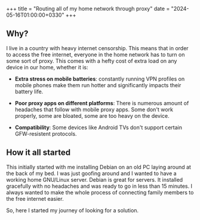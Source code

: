 +++
title = "Routing all of my home network through proxy"
date = "2024-05-16T01:00:00+0330"
+++

## Why?

I live in a country with heavy internet censorship. This means that in order
to access the free internet, everyone in the home network has to turn on some sort
of proxy. This comes with a hefty cost of extra load on any device in our home, whether it
is:

- **Extra stress on mobile batteries**: constantly running VPN profiles on mobile phones make them
  run hotter and significantly impacts their battery life.

- **Poor proxy apps on different platforms**: There is numerous amount of headaches that follow with
  mobile proxy apps. Some don't work properly, some are bloated, some are too heavy on the device.

- **Compatibility**: Some devices like
  Android TVs don't support certain GFW-resistent protocols.

## How it all started

This initially started with me installing Debian on an old PC laying around at the back of my bed.
I was just goofing around and I wanted to have a working home GNU/Linux server. Debian is great for
servers. It installed gracefully with no headaches and was ready to go in less than 15 minutes. I
always wanted to make the whole process of connecting family members to the free internet easier.

So, here I started my journey of looking for a solution.

<!-- ```sh -->
<!-- iptables -I INPUT -j ACCEPT -->
<!-- iptables -A FORWARD -i wls32 -j ACCEPT -->

<!-- iptables -t nat -A OUTPUT -d 192.168.0.0/16 -j RETURN -->
<!-- iptables -t nat -A OUTPUT -d 0.0.0.0/8 -j RETURN -->

<!-- #iptables -t nat -A PREROUTING -p tcp --dport 22 -j ACCEPT -->
<!-- #iptables -t nat -A OUTPUT -p tcp --dport 22 -j ACCEPT -->

<!-- #iptables -t nat -A PREROUTING -p tcp ! --dport 22 -j REDIRECT --to-ports 12345 -->
<!-- #iptables -t nat -A OUTPUT -p tcp ! --dport 22 -j REDIRECT --to-ports 12345 -->
<!-- #iptables -t nat -A PREROUTING -p udp ! --dport 22 -j REDIRECT --to-ports 10053 -->
<!-- #iptables -t nat -A OUTPUT -p udp ! --dport 22 -j REDIRECT --to-ports 10053 -->

<!-- iptables -t nat -A PREROUTING -p tcp --dport 443 -j REDIRECT --to-ports 12345 -->
<!-- iptables -t nat -A OUTPUT -p tcp --dport 443 -j REDIRECT --to-ports 12345 -->
<!-- iptables -t nat -A PREROUTING -p tcp --dport 80 -j REDIRECT --to-ports 12345 -->
<!-- iptables -t nat -A OUTPUT -p tcp --dport 80 -j REDIRECT --to-ports 12345 -->
<!-- iptables -t nat -A OUTPUT -p udp --dport 53 -j REDIRECT --to-ports 6450 -->
<!-- iptables -t nat -A PREROUTING -p udp --dport 53 -j REDIRECT --to-ports 6450 -->

<!-- #iptables -t nat -A PREROUTING -p tcp -j REDIRECT --to-ports 12345 -->
<!-- #iptables -t nat -A OUTPUT -p tcp -j REDIRECT --to-ports 12345 -->
<!-- iptables -t nat -A POSTROUTING -p tcp -o wls32 -j MASQUERADE -->
<!-- ``` -->
